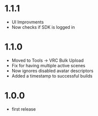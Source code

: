 # 1.1.1
- UI Improvments
- Now checks if SDK is logged in

# 1.1.0
- Moved to Tools -> VRC Bulk Upload
- Fix for having multiple active scenes
- Now ignores disabled avatar descriptors 
- Added a timestamp to successful builds

# 1.0.0
- first release
